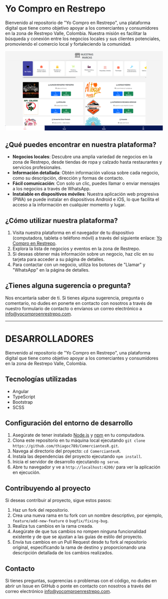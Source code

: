 # Yo Compro en Restrepo

Bienvenido al repositorio de "Yo Compro en Restrepo", una plataforma digital que tiene como objetivo apoyar a los comerciantes y consumidores en la zona de Restrepo Valle, Colombia. Nuestra misión es facilitar la búsqueda y conexión entre los negocios locales y sus clientes potenciales, promoviendo el comercio local y fortaleciendo la comunidad.

![Home Page Screenshot](./src/assets/screenshot.png)

## ¿Qué puedes encontrar en nuestra plataforma?

- **Negocios locales**: Descubre una amplia variedad de negocios en la zona de Restrepo, desde tiendas de ropa y calzado hasta restaurantes y servicios profesionales.
- **Información detallada**: Obtén información valiosa sobre cada negocio, como su descripción, dirección y formas de contacto.
- **Fácil comunicación**: Con solo un clic, puedes llamar o enviar mensajes a los negocios a través de WhatsApp.
- **Instalable en dispositivos móviles**: Nuestra aplicación web progresiva (PWA) se puede instalar en dispositivos Android e iOS, lo que facilita el acceso a la información en cualquier momento y lugar.

## ¿Cómo utilizar nuestra plataforma?

1. Visita nuestra plataforma en el navegador de tu dispositivo (computadora, tableta o teléfono móvil) a través del siguiente enlace: [Yo Compro en Restrepo](https://yocomproenrestrepo.com/).
2. Explora la lista de negocios y eventos en la zona de Restrepo.
3. Si deseas obtener más información sobre un negocio, haz clic en su tarjeta para acceder a su página de detalles.
4. Para contactar con un negocio, utiliza los botones de "Llamar" y "WhatsApp" en la página de detalles.

## ¿Tienes alguna sugerencia o pregunta?

Nos encantaría saber de ti. Si tienes alguna sugerencia, pregunta o comentario, no dudes en ponerte en contacto con nosotros a través de nuestro formulario de contacto o envíanos un correo electrónico a [info@yocomproenrestrepo.com](mailto:info@yocomproenrestrepo.com).

_____________________________________________________________________________________________________________________________________________________

# DESARROLLADORES

Bienvenido al repositorio de "Yo Compro en Restrepo", una plataforma digital que tiene como objetivo apoyar a los comerciantes y consumidores en la zona de Restrepo Valle, Colombia.


## Tecnologías utilizadas

- Angular
- TypeScript
- Bootstrap
- SCSS

## Configuración del entorno de desarrollo

1. Asegúrate de tener instalado [Node.js](https://nodejs.org/) y [npm](https://www.npmjs.com/) en tu computadora.
2. Clona este repositorio en tu máquina local ejecutando `git clone https://github.com/thiagoc789/ComerciantesR.git`.
3. Navega al directorio del proyecto: `cd ComerciantesR`.
4. Instala las dependencias del proyecto ejecutando `npm install`.
5. Inicia el servidor de desarrollo ejecutando `ng serve`.
6. Abre tu navegador y ve a `http://localhost:4200/` para ver la aplicación en ejecución.

## Contribuyendo al proyecto

Si deseas contribuir al proyecto, sigue estos pasos:

1. Haz un fork del repositorio.
2. Crea una nueva rama en tu fork con un nombre descriptivo, por ejemplo, `feature/add-new-feature` o `bugfix/fixing-bug`.
3. Realiza tus cambios en la rama creada.
4. Asegúrate de que tus cambios no rompen ninguna funcionalidad existente y de que se ajustan a las guías de estilo del proyecto.
5. Envía tus cambios en un Pull Request desde tu fork al repositorio original, especificando la rama de destino y proporcionando una descripción detallada de los cambios realizados.

## Contacto

Si tienes preguntas, sugerencias o problemas con el código, no dudes en abrir un Issue en GitHub o ponte en contacto con nosotros a través del correo electrónico [info@yocomproenrestrepo.com](mailto:info@yocomproenrestrepo.com).

